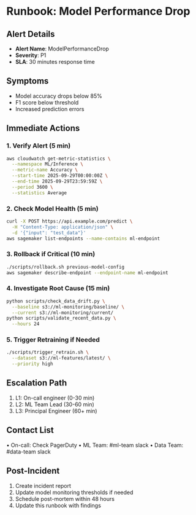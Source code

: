 # Runbook: Model Performance Drop
## Alert Details
- **Alert Name**: ModelPerformanceDrop
- **Severity**: P1
- **SLA**: 30 minutes response time
## Symptoms
- Model accuracy drops below 85%
- F1 score below threshold
- Increased prediction errors
## Immediate Actions
### 1. Verify Alert (5 min)
```bash
aws cloudwatch get-metric-statistics \
  --namespace ML/Inference \
  --metric-name Accuracy \
  --start-time 2025-09-29T00:00:00Z \
  --end-time 2025-09-29T23:59:59Z \
  --period 3600 \
  --statistics Average
```
### 2. Check Model Health (5 min)
```bash
curl -X POST https://api.example.com/predict \
  -H "Content-Type: application/json" \
  -d '{"input": "test_data"}'
aws sagemaker list-endpoints --name-contains ml-endpoint
```
### 3. Rollback if Critical (10 min)
```bash
./scripts/rollback.sh previous-model-config
aws sagemaker describe-endpoint --endpoint-name ml-endpoint
```
### 4. Investigate Root Cause (15 min)
```bash
python scripts/check_data_drift.py \
  --baseline s3://ml-monitoring/baseline/ \
  --current s3://ml-monitoring/current/
python scripts/validate_recent_data.py \
  --hours 24
```
### 5. Trigger Retraining if Needed
```bash
./scripts/trigger_retrain.sh \
  --dataset s3://ml-features/latest/ \
  --priority high
```
## Escalation Path
1. L1: On-call engineer (0-30 min)
2. L2: ML Team Lead (30-60 min)
3. L3: Principal Engineer (60+ min)
## Contact List
• On-call: Check PagerDuty
• ML Team: #ml-team slack
• Data Team: #data-team slack
## Post-Incident
1. Create incident report
2. Update model monitoring thresholds if needed
3. Schedule post-mortem within 48 hours
4. Update this runbook with findings
